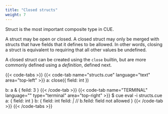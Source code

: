 ```yaml
---
title: "Closed structs"
weight: 7
---
```


Struct is the most important composite type in CUE.

A struct may be open or closed.
A closed struct may only be merged with structs that have fields that
it defines to be allowed.
In other words, closing a struct is equivalent to requiring that all
other values be undefined.

A closed struct can be created using the `close` builtin,
but are more commonly defined using a _definition_, defined next.

{{< code-tabs >}}
{{< code-tab name="structs.cue" language="text"  area="top-left" >}}
a: close({
	field: int
})

b: a & {
	feild: 3
}
{{< /code-tab >}}
{{< code-tab name="TERMINAL" language="" type="terminal" area="top-right" >}}
$ cue eval -i structs.cue
a: {
    field: int
}
b: {
    field: int
    feild: _|_ // b.feild: field not allowed
}
{{< /code-tab >}}
{{< /code-tabs >}}
